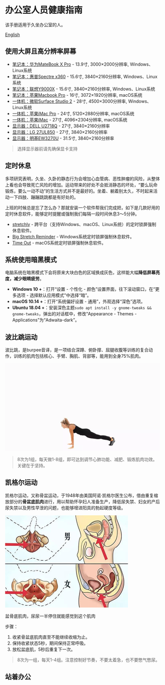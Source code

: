 
# 办公室人员健康指南

该手册适用于久坐办公室的人。

[English](README.md)

## 使用大屏且高分辨率屏幕
- [笔记本：华为MateBook X Pro]() - 13.9寸, 3000×2000分辨率, Windows、Linux系统
- [笔记本：惠普Spectre x360]() - 15.6寸, 3840×2160分辨率, Windows、Linux系统
- [笔记本：联想Y9000X]() - 15.6寸, 3840×2160分辨率, Windows、Linux系统
- [笔记本：苹果Macbook Pro]() - 16寸, 3072×1920分辨率, macOS系统
- [一体机：微软Surface Studio 2]() - 28寸, 4500×3000分辨率, Windows、Linux系统
- [一体机：苹果iMac Pro]() - 24寸, 5120×2880分辨率, macOS系统
- [一体机：苹果iMac]() - 27寸, 4096×2304分辨率, macOS系统
- [显示器：DELL U2718Q]() - 27寸, 3840×2160分辨率
- [显示器：LG 27UL850]() - 27寸, 3840×2160分辨率
- [显示器：明基EW3270U]() - 31.5寸, 3840×2160分辨率

> 选择显示器前请先确保显卡支持

## 定时休息
多项研究表明，久坐、久卧的静态行为会增加心血管病、恶性肿瘤的风险，从整体上看也会导致死亡风险的增加。运动带来的好处不会抵消静态的坏处，“要么玩命锻炼，要么一动不动”的生活方式并不是最好的。坐着、躺着别太久，不时起来活动一下四肢、蹦蹦跳跳都是有好处的。

上班的时候总是忘了怎么办？那就安装一个软件帮我们完成把，如下是几款好用的定时休息软件，能够定时提醒或强制我们每隔一段时间休息3～5分钟。

- [stretchly](https://hovancik.net/stretchly/downloads/) - 跨平台（支持Windows、macOS、Linux系统）的定时锁屏强制休息软件。
- [Big Stretch Reminder](https://monkeymatt.com/bigstretch/) - Windows系统定时锁屏强制休息软件。
- [Time Out](https://apps.apple.com/us/app/time-out-break-reminders/id402592703?mt=12) - macOS系统定时锁屏强制休息软件。


## 系统使用暗黑模式
电脑系统在暗黑模式下会将原来大块白色的区域换成灰色，这样能大幅**降低屏幕亮度，减少眼睛疲劳**。
- **Windows 10 +**：打开“设置 - 个性化 - 颜色”设置界面，往下滚动窗口，在“更多选项 - 选择默认应用模式”中选择“暗”。
- **macOS 10.14 +**：打开“系统偏好设置 - 通用”，外观选择“深色”选项。
- **Ubuntu 18.04 +**：安装深色主题`sudo apt install -y gnome-tweaks && gnome-tweaks`，弹出的对话框中，修改“Appearance - Themes - Applications”为“Adwaita-dark”。


## 波比跳运动
波比跳，是burpee音译，是一项结合深蹲、俯卧撑、屈腿收腹等训练的复合动作，训练的肌肉包括核心、手臂、胸肌、背部等，能用到全身75%肌肉。

![](pobee.webp)

> 8次为1组，每天做1-8组，即可达到调节心肺功能、减肥、锻炼肌肉功效。关键在于坚持。

## 凯格尔运动
凯格尔运动，又称骨盆运动，于1948年由美国阿诺·凯格尔医生公布，借由重复缩放部分的**骨盆底肌肉**进行，用以帮助怀孕妇人准备生产，降低尿失禁、妇女的产后尿失禁以及男性早泄的问题，也能够增进阳具的勃起硬度等级。

![](pelvic_anatomy.jpg)

盆骨底肌肉，尿尿一半停住就能感觉到这个肌肉

步骤：
1. 收紧骨盆底肌肉直至不能继续收缩为止。
2. 保持收紧状态5秒，期间保持正常呼吸。
3. 放松盆底肌，5秒后重复下一次。

> 8次为一组，每天1-4组。注意控制好节奏，不要太着急，也不要憋气憋尿。

## 站着办公

